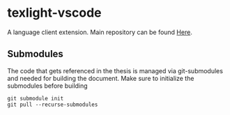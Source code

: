 # texlight-vscode

A language client extension. Main repository can be found [Here](https://github.com/jonas-kell/texlight).

## Submodules

The code that gets referenced in the thesis is managed via git-submodules and needed for building the document. Make sure to initialize the submodules before building

```shell
git submodule init
git pull --recurse-submodules
```
